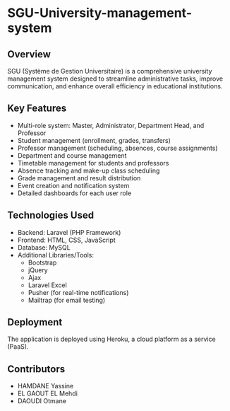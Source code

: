 # SGU-University-management-system

## Overview

SGU (Système de Gestion Universitaire) is a comprehensive university management system designed to streamline administrative tasks, improve communication, and enhance overall efficiency in educational institutions.

## Key Features

- Multi-role system: Master, Administrator, Department Head, and Professor
- Student management (enrollment, grades, transfers)
- Professor management (scheduling, absences, course assignments)
- Department and course management
- Timetable management for students and professors
- Absence tracking and make-up class scheduling
- Grade management and result distribution
- Event creation and notification system
- Detailed dashboards for each user role

## Technologies Used

- Backend: Laravel (PHP Framework)
- Frontend: HTML, CSS, JavaScript
- Database: MySQL
- Additional Libraries/Tools:
  - Bootstrap
  - jQuery
  - Ajax
  - Laravel Excel
  - Pusher (for real-time notifications)
  - Mailtrap (for email testing)

## Deployment

The application is deployed using Heroku, a cloud platform as a service (PaaS).

## Contributors
- HAMDANE Yassine
- EL GAOUT EL Mehdi
- DAOUDI Otmane
